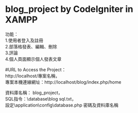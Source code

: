 # blog_project by CodeIgniter in XAMPP  
功能：  
1.使用者登入及註冊  
2.部落格發表、編輯、刪除  
3.評論  
4.個人頁面顯示個人發表文章  

#URL to Access the Project：  
http://localhost/專案名稱，  
專案本機連線網址：http://localhost/blog/index.php/home  

資料庫名稱： blog_project，  
SQL指令：\database\blog sql.txt，  
設定\application\config\database.php 密碼及資料庫名稱  

